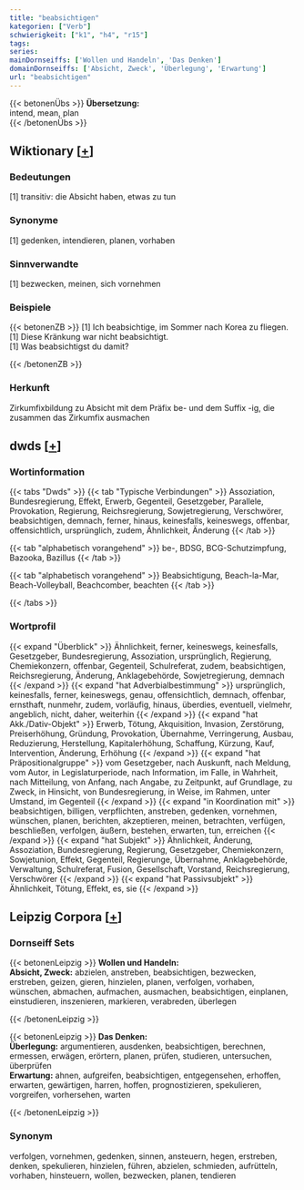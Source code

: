 ```yaml
---
title: "beabsichtigen"
kategorien: ["Verb"]
schwierigkeit: ["k1", "h4", "r15"]
tags:
series:
mainDornseiffs: ['Wollen und Handeln', 'Das Denken']
domainDornseiffs: ['Absicht, Zweck', 'Überlegung', 'Erwartung']
url: "beabsichtigen"
---
```


{{< betonenÜbs >}}
**Übersetzung:**  
intend, mean, plan  
{{< /betonenÜbs >}}

## Wiktionary [[+](https://de.wiktionary.org/wiki/beabsichtigen)]

### Bedeutungen
[1] transitiv: die Absicht haben, etwas zu tun  

### Synonyme
[1] gedenken, intendieren, planen, vorhaben  

### Sinnverwandte
[1] bezwecken, meinen, sich vornehmen  

### Beispiele
{{< betonenZB >}}
[1] Ich beabsichtige, im Sommer nach Korea zu fliegen.  
[1] Diese Kränkung war nicht beabsichtigt.  
[1] Was beabsichtigst du damit?  

{{< /betonenZB >}}
### Herkunft
Zirkumfixbildung zu Absicht mit dem Präfix be- und dem Suffix -ig, die zusammen das Zirkumfix ausmachen  



## dwds [[+](https://www.dwds.de/wb/beabsichtigen)]

### Wortinformation
{{< tabs "Dwds" >}}
{{< tab "Typische Verbindungen" >}}
Assoziation, Bundesregierung, Effekt, Erwerb, Gegenteil, Gesetzgeber, Parallele, Provokation, Regierung, Reichsregierung, Sowjetregierung, Verschwörer, beabsichtigen, demnach, ferner, hinaus, keinesfalls, keineswegs, offenbar, offensichtlich, ursprünglich, zudem, Ähnlichkeit, Änderung
{{< /tab >}}

{{< tab "alphabetisch vorangehend" >}}
be-, BDSG, BCG-Schutzimpfung, Bazooka, Bazillus
{{< /tab >}}

{{< tab "alphabetisch vorangehend" >}}
Beabsichtigung, Beach-la-Mar, Beach-Volleyball, Beachcomber, beachten
{{< /tab >}}

{{< /tabs >}}

### Wortprofil
{{< expand "Überblick" >}} Ähnlichkeit, ferner, keineswegs, keinesfalls, Gesetzgeber, Bundesregierung, Assoziation, ursprünglich, Regierung, Chemiekonzern, offenbar, Gegenteil, Schulreferat, zudem, beabsichtigen, Reichsregierung, Änderung, Anklagebehörde, Sowjetregierung, demnach {{< /expand >}}
{{< expand "hat Adverbialbestimmung" >}} ursprünglich, keinesfalls, ferner, keineswegs, genau, offensichtlich, demnach, offenbar, ernsthaft, nunmehr, zudem, vorläufig, hinaus, überdies, eventuell, vielmehr, angeblich, nicht, daher, weiterhin {{< /expand >}}
{{< expand "hat Akk./Dativ-Objekt" >}} Erwerb, Tötung, Akquisition, Invasion, Zerstörung, Preiserhöhung, Gründung, Provokation, Übernahme, Verringerung, Ausbau, Reduzierung, Herstellung, Kapitalerhöhung, Schaffung, Kürzung, Kauf, Intervention, Änderung, Erhöhung {{< /expand >}}
{{< expand "hat Präpositionalgruppe" >}} vom Gesetzgeber, nach Auskunft, nach Meldung, vom Autor, in Legislaturperiode, nach Information, im Falle, in Wahrheit, nach Mitteilung, von Anfang, nach Angabe, zu Zeitpunkt, auf Grundlage, zu Zweck, in Hinsicht, von Bundesregierung, in Weise, im Rahmen, unter Umstand, im Gegenteil {{< /expand >}}
{{< expand "in Koordination mit" >}} beabsichtigen, billigen, verpflichten, anstreben, gedenken, vornehmen, wünschen, planen, berichten, akzeptieren, meinen, betrachten, verfügen, beschließen, verfolgen, äußern, bestehen, erwarten, tun, erreichen {{< /expand >}}
{{< expand "hat Subjekt" >}} Ähnlichkeit, Änderung, Assoziation, Bundesregierung, Regierung, Gesetzgeber, Chemiekonzern, Sowjetunion, Effekt, Gegenteil, Regierunge, Übernahme, Anklagebehörde, Verwaltung, Schulreferat, Fusion, Gesellschaft, Vorstand, Reichsregierung, Verschwörer {{< /expand >}}
{{< expand "hat Passivsubjekt" >}} Ähnlichkeit, Tötung, Effekt, es, sie {{< /expand >}}

## Leipzig Corpora [[+](https://corpora.uni-leipzig.de/en/res?word=beabsichtigen&corpusId=deu_newscrawl-public_2018)]

### Dornseiff Sets
{{< betonenLeipzig >}}
**Wollen und Handeln:**  
**Absicht, Zweck:** abzielen, anstreben, beabsichtigen, bezwecken, erstreben, geizen, gieren, hinzielen, planen, verfolgen, vorhaben, wünschen, abmachen, aufmachen, ausmachen, beabsichtigen, einplanen, einstudieren, inszenieren, markieren, verabreden, überlegen  

{{< /betonenLeipzig >}}


{{< betonenLeipzig >}}
**Das Denken:**  
**Überlegung:** argumentieren, ausdenken, beabsichtigen, berechnen, ermessen, erwägen, erörtern, planen, prüfen, studieren, untersuchen, überprüfen  
**Erwartung:** ahnen, aufgreifen, beabsichtigen, entgegensehen, erhoffen, erwarten, gewärtigen, harren, hoffen, prognostizieren, spekulieren, vorgreifen, vorhersehen, warten  

{{< /betonenLeipzig >}}

### Synonym
verfolgen, vornehmen, gedenken, sinnen, ansteuern, hegen, erstreben, denken, spekulieren, hinzielen, führen, abzielen, schmieden, aufrütteln, vorhaben, hinsteuern, wollen, bezwecken, planen, tendieren

